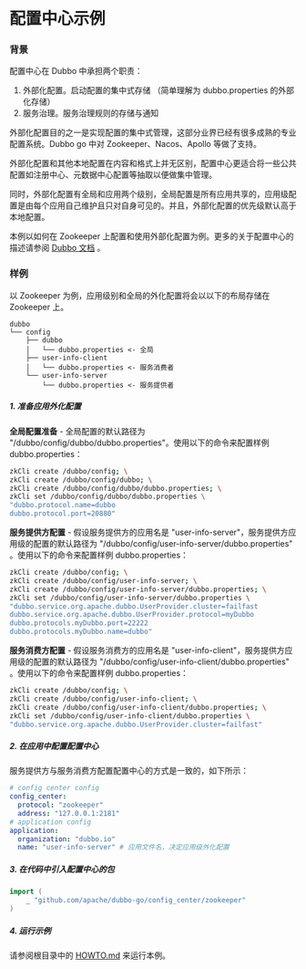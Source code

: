 # 配置中心示例

### 背景

配置中心在 Dubbo 中承担两个职责：

1. 外部化配置。启动配置的集中式存储 （简单理解为 dubbo.properties 的外部化存储）
2. 服务治理。服务治理规则的存储与通知

外部化配置目的之一是实现配置的集中式管理，这部分业界已经有很多成熟的专业配置系统。Dubbo go 中对 Zookeeper、Nacos、Apollo 等做了支持。

外部化配置和其他本地配置在内容和格式上并无区别，配置中心更适合将一些公共配置如注册中心、元数据中心配置等抽取以便做集中管理。

同时，外部化配置有全局和应用两个级别，全局配置是所有应用共享的，应用级配置是由每个应用自己维护且只对自身可见的。并且，外部化配置的优先级默认高于本地配置。

本例以如何在 Zookeeper
上配置和使用外部化配置为例。更多的关于配置中心的描述请参阅 [Dubbo 文档](https://dubbo.apache.org/zh/docs/v2.7/user/configuration/config-center/) 。

### 样例

以 Zookeeper 为例，应用级别和全局的外化配置将会以以下的布局存储在 Zookeeper 上。

```
dubbo
└── config
    ├── dubbo
    │   └── dubbo.properties <- 全局
    ├── user-info-client     
    │   └── dubbo.properties <- 服务消费者
    └── user-info-server     
        └── dubbo.properties <- 服务提供者
```

##### 1. 准备应用外化配置

**全局配置准备** - 全局配置的默认路径为 "/dubbo/config/dubbo/dubbo.properties"。使用以下的命令来配置样例 dubbo.properties：

```bash
zkCli create /dubbo/config; \
zkCli create /dubbo/config/dubbo; \
zkCli create /dubbo/config/dubbo/dubbo.properties; \
zkCli set /dubbo/config/dubbo/dubbo.properties \
"dubbo.protocol.name=dubbo
dubbo.protocol.port=20880"
```

**服务提供方配置** - 假设服务提供方的应用名是 "user-info-server"，服务提供方应用级的配置的默认路径为 "/dubbo/config/user-info-server/dubbo.properties"
。使用以下的命令来配置样例 dubbo.properties：

```bash
zkCli create /dubbo/config; \
zkCli create /dubbo/config/user-info-server; \
zkCli create /dubbo/config/user-info-server/dubbo.properties; \
zkCli set /dubbo/config/user-info-server/dubbo.properties \
"dubbo.service.org.apache.dubbo.UserProvider.cluster=failfast
dubbo.service.org.apache.dubbo.UserProvider.protocol=myDubbo
dubbo.protocols.myDubbo.port=22222
dubbo.protocols.myDubbo.name=dubbo"
```

**服务消费方配置** - 假设服务消费方的应用名是 "user-info-client"，服务提供方应用级的配置的默认路径为 "/dubbo/config/user-info-client/dubbo.properties"
。使用以下的命令来配置样例 dubbo.properties：

```bash
zkCli create /dubbo/config; \
zkCli create /dubbo/config/user-info-client; \
zkCli create /dubbo/config/user-info-client/dubbo.properties; \
zkCli set /dubbo/config/user-info-client/dubbo.properties \
"dubbo.service.org.apache.dubbo.UserProvider.cluster=failfast"
```

##### 2. 在应用中配置配置中心

服务提供方与服务消费方配置配置中心的方式是一致的，如下所示：

```yaml
# config center config
config_center:
  protocol: "zookeeper"
  address: "127.0.0.1:2181"
# application config
application:
  organization: "dubbo.io"
  name: "user-info-server" # 应用文件名，决定应用级外化配置
```

##### 3. 在代码中引入配置中心的包

```go
import (
    _ "github.com/apache/dubbo-go/config_center/zookeeper"
)
```

##### 4. 运行示例

请参阅根目录中的 [HOWTO.md](../HOWTO_zh.md) 来运行本例。


